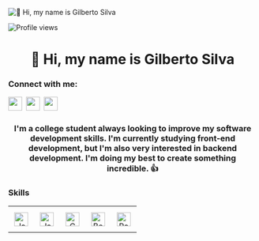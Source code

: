 ![👋 Hi, my name is Gilberto Silva](https://static.wixstatic.com/media/53fad0_ce0704caa0174d6aa9b2b8101a62fa77~mv2.gif)

![Profile views](https://komarev.com/ghpvc/?username=betosilvaz&label=Profile%20views&color=0e75b6&style=flat)

<div id="toc">
  <ul align="center" style="list-style: none">
    <summary>
      <h1>
        👋 Hi, my name is Gilberto Silva
      </h1>
    </summary>
  </ul>
</div>

**<h3 align="left">Connect with me:</h3>** 
<p align="left"><a href="https://github.com/betosilvaz" target="_blank"><img src="https://img.shields.io/badge/GitHub-100000?style=flat&logo=github&logoColor=white" height="28" style="margin-right: 4px"></a> <a href="https://www.linkedin.com/in/gilberto-silva-3623ba190" target="_blank"><img src="https://img.shields.io/badge/LinkedIn-0077B5?style=flat&logo=linkedin&logoColor=white" height="28" style="margin-right: 4px"></a> <a href="https://www.instagram.com/beto.svn" target="_blank"><img src="https://img.shields.io/badge/Instagram-E4405F?style=flat&logo=instagram&logoColor=white" height="28" style="margin-right: 4px"></a></p>

 **<h3 align="center">I'm a college student always looking to improve my software development skills. I'm currently studying front-end development, but I'm also very interested in backend development. I'm doing my best to create something incredible. 👍</h3>**

 **<h3 align="left">Skills</h3>**

<table style="width: 100%; border: 0px solid white;"><tr><td style="text-align: center; border: 0px; padding: 12px;"><img src="https://skillicons.dev/icons?i=javascript" height="28" alt="JavaScript"/></td><td style="text-align: center; border: 0px; padding: 12px;"><img src="https://skillicons.dev/icons?i=java" height="28" alt="Java"/></td><td style="text-align: center; border: 0px; padding: 12px;"><img src="https://skillicons.dev/icons?i=c" height="28" alt="C"/></td><td style="text-align: center; border: 0px; padding: 12px;"><img src="https://skillicons.dev/icons?i=bootstrap" height="28" alt="Bootstrap"/></td><td style="text-align: center; border: 0px; padding: 12px;"><img src="https://skillicons.dev/icons?i=postgresql" height="28" alt="PostgreSQL"/></td></table>
